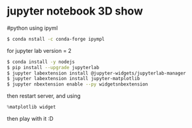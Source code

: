 # jupyter notebook 3D show
#python 
using ipyml
```bash
$ conda nstall -c conda-forge ipympl
```
for jupyter lab version = 2
```bash
$ conda install -y nodejs
$ pip install --upgrade jupyterlab
$ jupyter labextension install @jupyter-widgets/jupyterlab-manager
$ jupyter labextension install jupyter-matplotlib
$ jupyter nbextension enable --py widgetsnbextension
```
then restart server, and using
```python
%matplotlib widget
```
then play with it :D